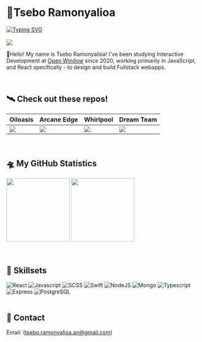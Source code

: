 # 🌌Tsebo Ramonyalioa
[![Typing SVG](https://readme-typing-svg.demolab.com?font=Fira+Code&pause=1000&center=true&vCenter=false&width=435&lines=Software+Developer)](https://git.io/typing-svg)
<br>
<br>
![](https://komarev.com/ghpvc/?username=Tsebo200&style=for-the-badge&color=green)
 
🏀Hello! My name is Tsebo Ramonyalioa! I've been studying Interactive Development at [Open Window](https://www.openwindow.co.za) since 2020, working primarily in JavaScript, and React specifically - to design and build Fullstack webapps.

<br/>

## 🛰️ Check out these repos!


| Oiloasis | Arcane Edge | Whirlpool | Dream Team |
|--------|--------|--------|--------|
|<a href="https://github.com/Tsebo200/Oiloasis"><img src="https://github-readme-stats.vercel.app/api/pin/?username=Tsebo200&repo=Oiloasis&theme=highcontrast" /></a> | <a href="https://github.com/Tsebo200/ArcaneEdge"><img src="https://github-readme-stats.vercel.app/api/pin/?username=Tsebo200&repo=ArcaneEdge&theme=highcontrast" /></a> | <a href="https://github.com/Tsebo200/whirlpool-host"><img src="https://github-readme-stats.vercel.app/api/pin/?username=Tsebo200&repo=whirlpool-host&theme=highcontrast" /></a> | <a href="https://github.com/Tsebo200/Dream-Team"><img src="https://github-readme-stats.vercel.app/api/pin/?username=Tsebo200&repo=Dream-Team&theme=highcontrast" /></a> |
<br/>

## 🛸 My GitHub Statistics
<div>
  <p>
    <img src="https://github-readme-stats.vercel.app/api?username=Tsebo200&show_icons=true&theme=highcontrast" height="165" />
    <img src="https://github-readme-stats.vercel.app/api/top-langs/?username=Tsebo200&layout=donut&theme=highcontrast" height="165" />
  </p>
</div>
<br/>

## 🥷 Skillsets
![React](https://img.shields.io/badge/React-20232A?style=for-the-badge&logo=react&logoColor=61DAFB)
![Javascript](https://img.shields.io/badge/JavaScript-323330?style=for-the-badge&logo=javascript&logoColor=F7DF1E)
![SCSS](https://img.shields.io/badge/CSS-323330?style=for-the-badge&logo=css&logoColor=CD6799)
![Swift](https://img.shields.io/badge/Swift-323330?style=for-the-badge&logo=swift&logoColor=FFA500)
![NodeJS](https://img.shields.io/badge/Node%20js-339933?style=for-the-badge&logo=nodedotjs&logoColor=white)
![Mongo](https://img.shields.io/badge/Mongodb-339933?style=for-the-badge&logo=mongodb&logoColor=white)
![Typescript](https://img.shields.io/badge/TypeScript-007ACC?style=for-the-badge&logo=typescript&logoColor=white)
![Express](https://img.shields.io/badge/Express%20js-000000?style=for-the-badge&logo=express&logoColor=white)
![PostgreSQL](https://img.shields.io/badge/PostgreSQL-316192?style=for-the-badge&logo=postgresql&logoColor=white)
<br/>
<br/>

## 📡 Contact
Email: (tsebo.ramonyalioa.an@gmail.com)
